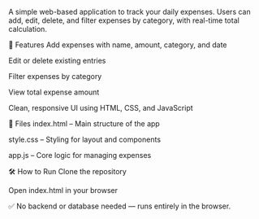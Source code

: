 A simple web-based application to track your daily expenses. Users can add, edit, delete, and filter expenses by category, with real-time total calculation.

🚀 Features
Add expenses with name, amount, category, and date

Edit or delete existing entries

Filter expenses by category

View total expense amount

Clean, responsive UI using HTML, CSS, and JavaScript

📂 Files
index.html – Main structure of the app

style.css – Styling for layout and components

app.js – Core logic for managing expenses

🛠️ How to Run
Clone the repository

Open index.html in your browser

✅ No backend or database needed — runs entirely in the browser.
